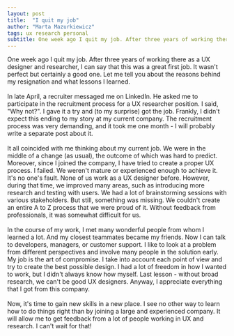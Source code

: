 ```yaml
---
layout: post
title:  "I quit my job"
author: "Marta Mazurkiewicz"
tags: ux research personal
subtitle: One week ago I quit my job. After three years of working there as a UX designer and researcher, I can say that this was a great first job.
---
```


One week ago I quit my job. After three years of working there as a UX designer and researcher, I can say that this was a great first job. It wasn't perfect but certainly a good one. Let me tell you about the reasons behind my resignation and what lessons I learned.<br/>
<br/>
In late April, a recruiter messaged me on LinkedIn. He asked me to participate in the recruitment process for a UX researcher position. I said, "Why not?". I gave it a try and (to my surprise) got the job. Frankly, I didn't expect this ending to my story at my current company. The recruitment process was very demanding, and it took me one month - I will probably write a separate post about it.<br/>
<br/>
It all coincided with me thinking about my current job. We were in the middle of a change (as usual), the outcome of which was hard to predict. Moreover, since I joined the company, I have tried to create a proper UX process. I failed. We weren't mature or experienced enough to achieve it. It's no one's fault. None of us work as a UX designer before. However, during that time, we improved many areas, such as introducing more research and testing with users. We had a lot of brainstorming sessions with various stakeholders. But still, something was missing. We couldn't create an entire A to Z process that we were proud of it. Without feedback from professionals, it was somewhat difficult for us.<br/>
<br/>
In the course of my work, I met many wonderful people from whom I learned a lot. And my closest teammates became my friends. Now I can talk to developers, managers, or customer support. I like to look at a problem from different perspectives and involve many people in the solution early. My job is the art of compromise. I take into account each point of view and try to create the best possible design. I had a lot of freedom in how I wanted to work, but I didn't always know how myself. Last lesson - without broad research, we can't be good UX designers. Anyway, I appreciate everything that I got from this company. <br/>
<br/>
Now, it's time to gain new skills in a new place. I see no other way to learn how to do things right than by joining a large and experienced company. It will allow me to get feedback from a lot of people working in UX and research. I can't wait for that!

